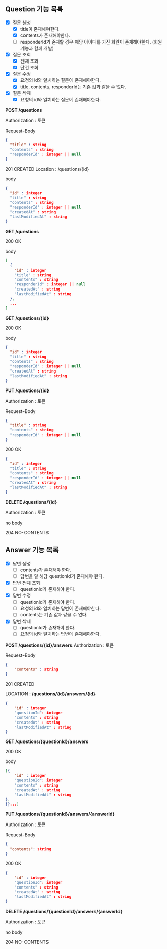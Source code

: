 ## Question 기능 목록
- [x] 질문 생성
  - [x] title이 존재해야한다.
  - [x] contents가 존재해야한다.
  - [ ] responderId가 존재할 경우 해당 아이디를 가진 회원이 존재해야한다. (회원 기능과 함께 개발)
    
- [x] 질문 조회
  - [x] 전체 조회
  - [x] 단건 조회

- [x] 질문 수정
  - [x] 요청의 id와 일치하는 질문이 존재해야한다.
  - [x] title, contents, responderId는 기존 값과 같을 수 없다.
    
- [x] 질문 삭제
    - [x] 요청의 id와 일치하는 질문이 존재해야한다.

**POST /questions**

Authorization : 토큰

Request-Body
```json
{
  "title" : string
  "contents" : string
  "responderId" : integer || null
}
```

201 CREATED
Location : /questions/{id}

body
```json
{
  "id" : integer
  "title" : string
  "contents" : string
  "responderId" : integer || null 
  "createdAt" : string
  "lastModifiedAt" : string
}
```

**GET /questions**

200 OK

body
```json
[
  {
    "id" : integer
    "title" : string
    "contents" : string
    "responderId" : integer || null 
    "createdAt" : string
    "lastModifiedAt" : string
  },
  ...
]
```

**GET /questions/{id}**

200 OK

body

```json
{
  "id" : integer
  "title" : string
  "contents" : string
  "responderId" : integer || null 
  "createdAt" : string
  "lastModifiedAt" : string
}
```

**PUT /questions/{id}**

Authorization : 토큰

Request-Body

```json
{
  "title" : string
  "contents" : string
  "responderId" : integer || null 
}
```

200 OK

```json
{
  "id" : integer
  "title" : string
  "contents" : string
  "responderId" : integer || null
  "createdAt" : string
  "lastModifiedAt" : string
}
```

**DELETE /questions/{id}**

Authorization : 토큰

no body

204 NO-CONTENTS


## Answer 기능 목록
- [x] 답변 생성
    - [ ] contents가 존재해야 한다.
    - [ ] 답변을 달 해당 questionId가 존재해야 한다.

- [x] 답변 전체 조회
  - [ ] questionId가 존재해야 한다.

- [x] 답변 수정
  - [ ] questionId가 존재해야 한다.
  - [ ] 요청의 id와 일치하는 답변이 존재해야한다.
  - [ ] contents는 기존 값과 같을 수 없다.

- [x] 답변 삭제
  - [ ] questionId가 존재해야 한다.
  - [ ] 요청의 id와 일치하는 답변이 존재해야한다.

**POST /questions/{id}/answers**
Authorization : 토큰

Request-Body

```json
{
	"contents" : string
}
```

201 CREATED

LOCATION : **/questions/{id}/answers/{id}**

```json
{
	"id" : integer
	"questionId": integer
	"contents" : string
	"createdAt" : string
	"lastModifiedAt" : string
}
```

**GET /questions/{questionId}/answers**

200 OK

body

```json
[{
	"id" : integer
	"questionId": integer
	"contents" : string
	"createdAt" : string
	"lastModifiedAt" : string
},
{}...]
```

**PUT /questions/{questionId}/answers/{answerId}**

Authorization : 토큰

Request-Body

```json
{
  "contents": string
}
```

200 OK

```json
{
	"id" : integer
	"questionId": integer
	"contents" : string
	"createdAt" : string
	"lastModifiedAt" : string
}
```

**DELETE /questions/{questionId}/answers/{answerId}**

Authorization : 토큰

no body

204 NO-CONTENTS